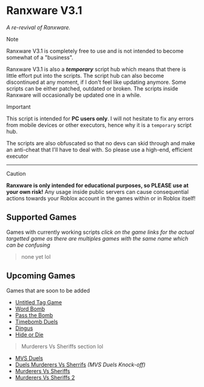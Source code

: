 # Ranxware V3.1
*A re-revival of Ranxware.*

> [!note]
> Ranxware V3.1 is completely free to use and is not intended to become somewhat of a "business".
> 
> Ranxware V3.1 is also a ***temporary*** script hub which means that there is little effort put into the scripts. The script hub can also become discontinued at any moment, if I don't feel like updating anymore. Some scripts can be either patched, outdated or broken. The scripts inside Ranxware will occasionally be updated one in a while.

> [!important]
> This script is intended for **PC users only**. I will not hesitate to fix any errors from mobile devices or other executors, hence why it is a `temporary` script hub.
>
> The scripts are also obfuscated so that no devs can skid through and make an anti-cheat that I'll have to deal with. So please use a high-end, efficient executor

<hr>

> [!caution]
> **Ranxware is only intended for educational purposes, so PLEASE use at your own risk!** Any usage inside public servers can cause consequential actions towards your Roblox account in the games within or in Roblox itself!

## Supported Games
Games with currently working scripts
*click on the game links for the actual targetted game as there are multiples games with the same name which can be confusing*
> none yet lol

## Upcoming Games
Games that are soon to be added
* [Untitled Tag Game](https://www.roblox.com/games/14044547200/)
* [Word Bomb](https://www.roblox.com/games/2653064683/)
* [Pass the Bomb](https://www.roblox.com/games/2961583129/)
* [Timebomb Duels](https://www.roblox.com/games/11379739543/)
* [Dingus](https://www.roblox.com/games/13924946576/)
* [Hide or Die](www.roblox.com/games/18799085098/)

> Murderers Vs Sheriffs section lol
* [MVS Duels](https://www.roblox.com/games/12355337193/)
* [Duels Murderers Vs Sherrifs](https://www.roblox.com/games/135856908115931/) *(MVS Duels Knock-off)*
* [Murderers Vs Sheriffs](https://www.roblox.com/games/5154858502/)
* [Murderers Vs Sheriffs 2](https://www.roblox.com/games/13429790955/)
